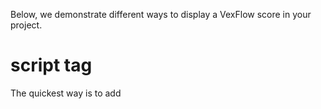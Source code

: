 Below, we demonstrate different ways to display a VexFlow score in your project.

# script tag

The quickest way is to add <script> tags into a static HTML page.

First, we add a <script> tag to include the VexFlow library.

```
<script src="https://cdn.jsdelivr.net/npm/vexflow/build/cjs/vexflow.js"></script>
```

...

## CDN

You can use any CDN that serves NPM packages. Our favorites are jsdelivr and unpkg. Choose the one that works best for you!

**jsdelivr**

- Minified: https://cdn.jsdelivr.net/npm/vexflow/build/cjs/vexflow.js
- Debug: https://cdn.jsdelivr.net/npm/vexflow/build/cjs/vexflow-debug.js

**unpkg**

- Minified: https://unpkg.com/vexflow/build/cjs/vexflow.js
- Debug: https://unpkg.com/vexflow/build/cjs/vexflow-debug.js


## Common JS vs ES Module

...

# Node.js

...

# TypeScript

If your TypeScript project uses a bundler such as webpack or esbuild, you will need to make sure that VexFlow can be imported. The easiest way is to use npm:

```
npm install vexflow
```

